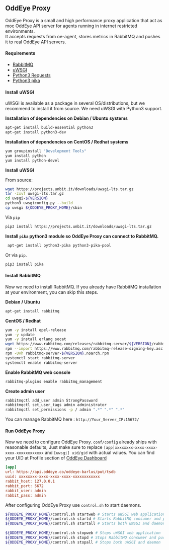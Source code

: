 **OddEye Proxy**
--------------

OddEye Proxy is a small and high performance proxy application that act as moc OddEye API server for agents running in internet restricted environments.  
It accepts requests from oe-agent, stores metrics in RabbitMQ and pushes it to real OddEye API servers. 

#### **Requirements**

* [RabbitMQ](https://www.rabbitmq.com/)
* [uWSGI](https://uwsgi-docs.readthedocs.io/en/latest/)
* [Python3 Requests](http://docs.python-requests.org/en/master/)
* [Python3 pika](https://pypi.python.org/pypi/pika)

#### **Install uWSGI**

uWSGI is available as a package in several OS/distributions, but we recommend to install it from source.
We need uWSGI with Python3 support.  

**Installation of dependencies on Debian / Ubuntu systems** 

```bash
apt-get install build-essential python3
apt-get install python3-dev
```

**Installation of dependencies on CentOS / Redhat systems** 

```bash
yum groupinstall "Development Tools"
yum install python
yum install python-devel
```

**Install uWSGI** 

From source: 
```bash
wget https://projects.unbit.it/downloads/uwsgi-lts.tar.gz
tar -zxvf uwsgi-lts.tar.gz
cd uwsgi-${VERSION}
python3 uwsgiconfig.py --build
cp uwsgi ${ODDEYE_PROXY_HOME}/sbin
```

Via `pip` 

```bash
pip3 install https://projects.unbit.it/downloads/uwsgi-lts.tar.gz
```

**Install `pika` python3 module so OddEye Proxy can connect to RabbitMQ.** 

```bash
 apt-get install python3-pika python3-pika-pool
```

Or via `pip`. 

```bash
pip3 install pika
```
#### **Install RabbitMQ**

Now we need to install RabbitMQ. If you already have RabbitMQ installation at your environment, you can skip this steps. 

**Debian / Ubuntu** 

```bash
apt-get install rabbitmq
```

**CentOS / Redhat** 
```bash
yum -y install epel-release
yum -y update
yum -y install erlang socat
wget https://www.rabbitmq.com/releases/rabbitmq-server/${VERSION}/rabbitmq-server-${VERSION}.noarch.rpm
rpm --import https://www.rabbitmq.com/rabbitmq-release-signing-key.asc
rpm -Uvh rabbitmq-server-${VERSION}.noarch.rpm
systemctl start rabbitmq-server
systemctl enable rabbitmq-server
```

**Enable RabbitMQ web console**

```bash
rabbitmq-plugins enable rabbitmq_management
```

**Create admin user** 

```bash
rabbitmqctl add_user admin StrongPassword
rabbitmqctl set_user_tags admin administrator
rabbitmqctl set_permissions -p / admin ".*" ".*" ".*"
```
You can manage RabbitMQ here : `http://Your_Server_IP:15672/`

#### **Run OddEye Proxy**

Now we need to configure OddEye Proxy. `conf/config` already ships with reasonable defaults, 
Just make sure to replace `[app]xxxxxxxx-xxxx-xxxx-xxxx-xxxxxxxxxxxx` and `[uwsgi] uid/gid` with actual values. 
You can find your UID at Profile section of [OddEye Dashboard](https://app.oddeye.co/OddeyeCoconut/profile) 

```ini
[app]
url: https://api.oddeye.co/oddeye-barlus/put/tsdb
uuid: xxxxxxxx-xxxx-xxxx-xxxx-xxxxxxxxxxxx
rabbit_host: 127.0.0.1
rabbit_port: 5672
rabbit_user: admin
rabbit_pass: admin
```

After configuring OddEye Proxy use `control.sh` to start daemons. 

```bash
${ODDEYE_PROXY_HOME}/control.sh startweb # Starts uWSGI web application 
${ODDEYE_PROXY_HOME}/control.sh startd # Starts RabbitMQ consumer and pushes queued items to OddEye API
${ODDEYE_PROXY_HOME}/control.sh startall # Starts both uWSGI and daemon 
 
${ODDEYE_PROXY_HOME}/control.sh stopweb # Stops uWSGI web application 
${ODDEYE_PROXY_HOME}/control.sh stopd # Stops RabbitMQ consumer and pushes queued items to OddEye API
${ODDEYE_PROXY_HOME}/control.sh stopall # Stops both uWSGI and daemon 
```
